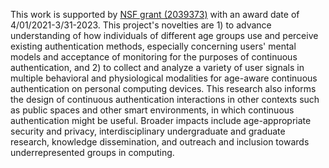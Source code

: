 This work is supported by [NSF grant (2039373)](https://nsf.gov/awardsearch/showAward?AWD_ID=2039373&HistoricalAwards=false) with an award date of 4/01/2021-3/31-2023. This project's novelties are 1) to advance understanding of how individuals of different age groups use and perceive existing authentication methods, especially concerning users' mental models and acceptance of monitoring for the purposes of continuous authentication, and 2) to collect and analyze a variety of user signals in multiple behavioral and physiological modalities for age-aware continuous authentication on personal computing devices. This research also informs the design of continuous authentication interactions in other contexts such as public spaces and other smart environments, in which continuous authentication might be useful. Broader impacts include age-appropriate security and privacy, interdisciplinary undergraduate and graduate research, knowledge dissemination, and outreach and inclusion towards underrepresented groups in computing.